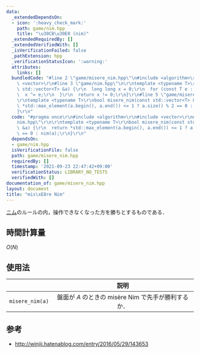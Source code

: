```yaml
---
data:
  _extendedDependsOn:
  - icon: ':heavy_check_mark:'
    path: game/nim.hpp
    title: "\u30CB\u30E0 (nim)"
  _extendedRequiredBy: []
  _extendedVerifiedWith: []
  _isVerificationFailed: false
  _pathExtension: hpp
  _verificationStatusIcon: ':warning:'
  attributes:
    links: []
  bundledCode: "#line 2 \"game/misere_nim.hpp\"\n#include <algorithm>\r\n#include\
    \ <vector>\r\n#line 3 \"game/nim.hpp\"\n\r\ntemplate <typename T>\r\nbool nim(const\
    \ std::vector<T> &a) {\r\n  long long x = 0;\r\n  for (const T e : a) {\r\n  \
    \  x ^= e;\r\n  }\r\n  return x != 0;\r\n}\r\n#line 5 \"game/misere_nim.hpp\"\n\
    \r\ntemplate <typename T>\r\nbool misere_nim(const std::vector<T> &a) {\r\n  return\
    \ *std::max_element(a.begin(), a.end()) <= 1 ? a.size() % 2 == 0 : nim(a);\r\n\
    }\r\n"
  code: "#pragma once\r\n#include <algorithm>\r\n#include <vector>\r\n#include \"\
    nim.hpp\"\r\n\r\ntemplate <typename T>\r\nbool misere_nim(const std::vector<T>\
    \ &a) {\r\n  return *std::max_element(a.begin(), a.end()) <= 1 ? a.size() % 2\
    \ == 0 : nim(a);\r\n}\r\n"
  dependsOn:
  - game/nim.hpp
  isVerificationFile: false
  path: game/misere_nim.hpp
  requiredBy: []
  timestamp: '2021-09-23 22:47:42+09:00'
  verificationStatus: LIBRARY_NO_TESTS
  verifiedWith: []
documentation_of: game/misere_nim.hpp
layout: document
title: "mis\xE8re Nim"
---
```


[ニム](nim.md)のルールの内，操作できなくなった方を勝ちとするものである．


## 時間計算量

$O(N)$


## 使用法

||説明|
|:--:|:--:|
|`misere_nim(a)`|盤面が $A$ のときの misère Nim で先手が勝利するか．|


## 参考

- http://winjii.hatenablog.com/entry/2016/05/29/143653
